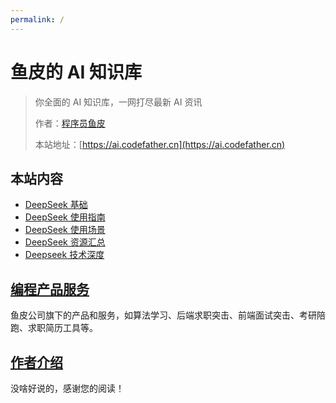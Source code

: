 ```yaml
---
permalink: /
---
```


# 鱼皮的 AI 知识库

> 你全面的 AI 知识库，一网打尽最新 AI 资讯
>
> 作者：[程序员鱼皮](https://yuyuanweb.feishu.cn/wiki/Abldw5WkjidySxkKxU2cQdAtnah)
>
> 本站地址：[https://ai.codefather.cn](https://ai.codefather.cn)

## 本站内容

- [DeepSeek 基础](/DeepSeek基础)
- [DeepSeek 使用指南](/DeepSeek使用指南)
- [DeepSeek 使用场景](/DeepSeek使用场景)
- [DeepSeek 资源汇总](/DeepSeek资源汇总)
- [Deepseek 技术深度](/Deepseek技术深度)


## [编程产品服务](/产品服务)

鱼皮公司旗下的产品和服务，如算法学习、后端求职突击、前端面试突击、考研陪跑、求职简历工具等。


## [作者介绍](/作者)

没啥好说的，感谢您的阅读！

